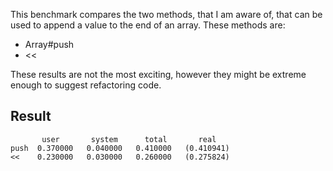 This benchmark compares the two methods, that I am aware of, that can be used to append a value to the end of an array. These methods are:
* Array#push
* <<

These results are not the most exciting, however they might be extreme enough to suggest refactoring code.

## Result
```
       user       system      total       real
push  0.370000   0.040000   0.410000   (0.410941)
<<    0.230000   0.030000   0.260000   (0.275824)
```
